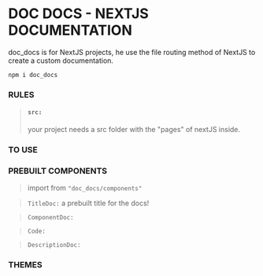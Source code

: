 # DOC DOCS - NEXTJS DOCUMENTATION

doc_docs is for NextJS projects, he use the file routing method of NextJS to create a custom documentation.

```
npm i doc_docs
```

### RULES

> #### `src:`
>
> your project needs a src folder with the "pages" of nextJS inside.

### TO USE

### PREBUILT COMPONENTS

> import from `"doc_docs/components"`

> `TitleDoc:`
> a prebuilt title for the docs!

> `ComponentDoc:`

> `Code:`

> `DescriptionDoc:`

### THEMES
